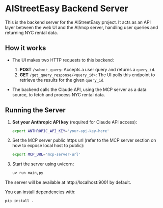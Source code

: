 # AIStreetEasy Backend Server

This is the backend server for the AIStreetEasy project. It acts as an API layer between the web UI and the AI/mcp server, handling user queries and returning NYC rental data.

## How it works

- The UI makes two HTTP requests to this backend:
  1. **POST** `/submit_query`: Accepts a user query and returns a `query_id`.
  2. **GET** `/get_query_response/<query_id>`: The UI polls this endpoint to retrieve the results for the given `query_id`.

- The backend calls the Claude API, using the MCP server as a data source, to fetch and process NYC rental data.

## Running the Server

1. **Set your Anthropic API key** (required for Claude API access):

   ```sh
   export ANTHROPIC_API_KEY='your-api-key-here'
   ```

2. Set the MCP server public https url (refer to the MCP server section on how to expose local host to public):

   ```sh
   export MCP_URL='mcp-server-url'
   ```

3. Start the server using uvicorn:   
   ```sh
   uv run main,py
   ```

The server will be available at http://localhost:9001 by default.

You can install dependencies with:

   ```sh
   pip install .
   ```